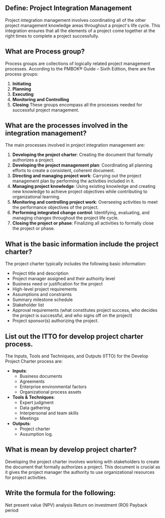 ## Define: Project Integration Management
Project integration management involves coordinating all of the other project management knowledge areas throughout a project's life cycle. This integration ensures that all the elements of a project come together at the right times to complete a project successfully​​.
## What are Process group?
Process groups are collections of logically related project management processes. According to the PMBOK® Guide – Sixth Edition, there are five process groups:

1. **Initiating**
2. **Planning**
3. **Executing**
4. **Monitoring and Controlling**
5. **Closing** These groups encompass all the processes needed for successful project management​​.
## What are the processes involved in the integration management?
The main processes involved in project integration management are:

1. **Developing the project charter**: Creating the document that formally authorizes a project.
2. **Developing the project management plan**: Coordinating all planning efforts to create a consistent, coherent document.
3. **Directing and managing project work**: Carrying out the project management plan by performing the activities included in it.
4. **Managing project knowledge**: Using existing knowledge and creating new knowledge to achieve project objectives while contributing to organizational learning.
5. **Monitoring and controlling project work**: Overseeing activities to meet the performance objectives of the project.
6. **Performing integrated change control**: Identifying, evaluating, and managing changes throughout the project life cycle.
7. **Closing the project or phase**: Finalizing all activities to formally close the project or phase​​.
## What is the basic information include the project charter?
The project charter typically includes the following basic information:

- Project title and description
- Project manager assigned and their authority level
- Business need or justification for the project
- High-level project requirements
- Assumptions and constraints
- Summary milestone schedule
- Stakeholder list
- Approval requirements (what constitutes project success, who decides the project is successful, and who signs off on the project)
- Project sponsor(s) authorizing the project​​.
## List out the ITTO for develop project charter process.
The Inputs, Tools and Techniques, and Outputs (ITTO) for the Develop Project Charter process are:

- **Inputs**:
    - Business documents
    - Agreements
    - Enterprise environmental factors
    - Organizational process assets
- **Tools & Techniques**:
    - Expert judgment
    - Data gathering
    - Interpersonal and team skills
    - Meetings
- **Outputs**:
    - Project charter
    - Assumption log​​.
## What is mean by develop project charter?
Developing the project charter involves working with stakeholders to create the document that formally authorizes a project. This document is crucial as it gives the project manager the authority to use organizational resources for project activities​​.
## Write the formula for the following:
Net present value (NPV) analysis
Return on investment (ROI)
Payback period